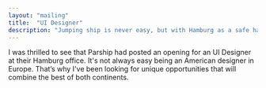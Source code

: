 ```yaml
---
layout: "mailing"
title:  "UI Designer"
description: "Jumping ship is never easy, but with Hamburg as a safe haven, who would want to leave?"
---
```

I was thrilled to see that Parship had posted an opening for an UI Designer at their Hamburg office. It's not always easy being an American designer in Europe. That’s why I've been looking for unique opportunities that will combine the best of both continents. 